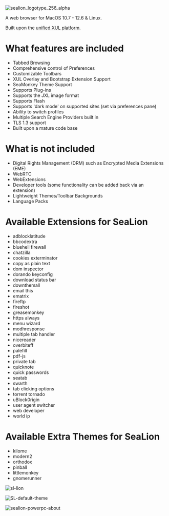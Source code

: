 
![sealion_logotype_256_alpha](https://github.com/wicknix/SeaLion/assets/39230578/91143f53-c942-40ed-b5f8-7cb752ab9187)

A web browser for MacOS 10.7 - 12.6 & Linux.

Built upon the [unified XUL platform](https://repo.palemoon.org/MoonchildProductions/UXP).

What features are included
=========================================================================

* Tabbed Browsing
* Comprehensive control of Preferences
* Customizable Toolbars
* XUL Overlay and Bootstrap Extension Support
* SeaMonkey Theme Support
* Supports Plug-ins
* Supports the JXL image format
* Supports Flash
* Supports 'dark mode' on supported sites (set via preferences pane)
* Ability to switch profiles
* Multiple Search Engine Providers built in
* TLS 1.3 support
* Built upon a mature code base

What is not included
=========================================================================

* Digital Rights Management (DRM) such as Encrypted Media Extensions (EME)
* WebRTC
* WebExtensions
* Developer tools (some functionality can be added back via an extension)
* Lightweight Themes/Toolbar Backgrounds
* Language Packs


Available Extensions for SeaLion
======================
* adblocklatitude
* bbcodextra
* bluehell firewall
* chatzilla
* cookies exterminator
* copy as plain text
* dom inspector
* dorando keyconfig
* download status bar
* downthemall
* email this
* ematrix
* fireftp
* fireshot
* greasemonkey
* https always
* menu wizard
* modhresponse
* multiple tab handler
* nicereader
* overbiteff
* palefill
* pdf-js
* private tab
* quicknote
* quick passwords
* seatab
* swarth
* tab clicking options
* torrent tornado
* uBlock0rigin
* user agent switcher
* web developer
* world ip

Available Extra Themes for SeaLion
======================
* kilome
* modern2
* orthodox
* pinball
* littlemonkey
* gnomerunner

![sl-lion](https://github.com/wicknix/SeaLion/assets/39230578/8998bc06-3e16-40ae-8125-7a027c007f82)

![SL-default-theme](https://github.com/wicknix/SeaLion/assets/39230578/5aa88392-c5e5-4646-a18d-e57a6bbee974)

![sealion-powerpc-about](https://github.com/wicknix/SeaLion/assets/39230578/84c5a83c-c174-4340-9e46-b99c32410d31)


